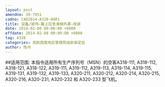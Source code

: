 ```yaml
---
layout: post
amendno: 39-7951
cadno: CAD2014-A320-04R1
title: 设备/装饰–翼上应急滑梯外罩–改装
date: 2014-02-08 00:00:00 +0800
effdate: 2014-02-08 00:00:00 +0800
tag: A320
categories: 民航西南地区管理局适航审定处
author: 陈丹
---
```


##适用范围:
本指令适用所有生产序列号（MSN）的空客A318-111, A318-112, A318-121, A318-122, A319-111, A319-112, A319-113, A319-114, A319-115, A319-131, A319-132, A319-133, A320-211, A320-212, A320-214, A320-215, A320-216, A320-231, A320-232 和 A320-233 型飞机。

